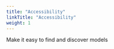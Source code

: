 ```yaml
---
title: "Accessibility"
linkTitle: "Accessibility"
weight: 1
---
```


Make it easy to find and discover models
